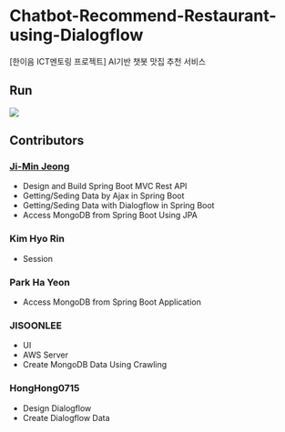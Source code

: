 # Chatbot-Recommend-Restaurant-using-Dialogflow
[한이음 ICT멘토링 프로젝트] AI기반 챗봇 맛집 추천 서비스



Run
-----
<div>
  <img src="https://user-images.githubusercontent.com/46081831/104111499-be81b900-5325-11eb-9c40-e0064131165c.gif">
</div>


## Contributors
### [Ji-Min Jeong](https://github.com/jeomn/Chatbot-Recommend-Restaurant-using-Dialogflow)
* Design and Build Spring Boot MVC Rest API
* Getting/Seding Data by Ajax in Spring Boot
* Getting/Seding Data with Dialogflow in Spring Boot
* Access MongoDB from Spring Boot Using JPA

### Kim Hyo Rin
* Session

### Park Ha Yeon
* Access MongoDB from Spring Boot Application

### JISOONLEE
* UI
* AWS Server
* Create MongoDB Data Using Crawling

### HongHong0715
* Design Dialogflow
* Create Dialogflow Data
